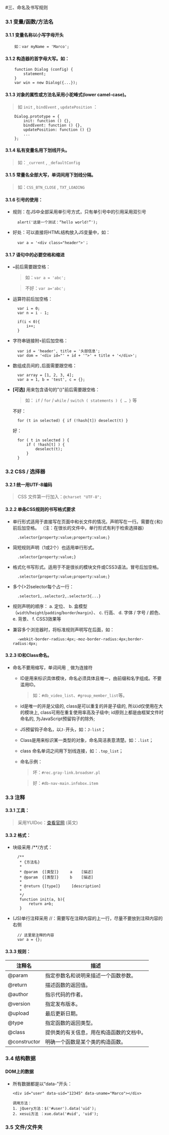 #三、命名及书写规则   

### 3.1 变量/函数/方法名


#### 3.1.1 变量名称以小写字母开头

        如：var myName = 'Marco';

#### 3.1.2 构造器的首字母大写。如：

		function Dialog (config) {
			statement;
		}
		var win = new Dialog({...});
		
		
#### 3.1.3 对象的属性或方法名采用小驼峰式(lower camel-case)。

> 如 `init` , `bindEvent` , `updatePosition` ：

		Dialog.prototype = {
			init: function () {},
			bindEvent: function () {},
			updatePosition: function () {}
            ...
		};
		
		
#### 3.1.4 私有变量名用下划线开头。

> 如：`_current` , `_defaultConfig`


#### 3.1.5 常量名全部大写，单词间用下划线分隔。

> 如：`CSS_BTN_CLOSE` ,  `TXT_LOADING`


#### 3.1.6 引号的使用：

* 规则：在JS中全部采用单引号方式，只有单引号中的引用采用双引号

        alert('这是一个测试：“hello world!”');
        

* 好处：可以直接将HTML结构放入JS变量中，如：

        var a = '<div class="header">'；


#### 3.1.7 语句中的必要空格和缩进


* `=`前后需要跟空格：

    > 如：`var a = 'abc';`
    
    > 不好：`var a='abc';`


* 运算符前后加空格：

        var i = 0;
        var n = i - 1;

        if(i < 0){
            i++;
        }

* 字符串链接附`+`前后加空格：

        var id = 'header', title = '头部信息';
        var dom = '<div id="' + id + '">' + title + '</div>';

* 数组成员间的`,`后面需要跟空格：

        var array = [1, 2, 3, 4];
        var a = 1, b = 'test', c = {};
        

* **[可选]** 用来包含语句的"()"前后需要跟空格：

    > 如： `if` / `for` / `while` / `switch ( statements ) { … }` 等


    不好：

        for (t in selected) { if (!hash[t]) deselect(t) }

    好：

        for ( t in selected ) { 
            if ( !hash[t] ) {
                deselect(t); 
            }
        }




### 3.2 CSS / 选择器

#### 3.2.1 统一用UTF-8编码

> CSS 文件第一行加入：`@charset "UTF-8";`


#### 3.2.2 单条CSS规则的书写格式要求

* 单行形式适用于直接写在页面中和长文件的情况。声明写在一行。需要在`{`和`}`前后加空格。 （注：在很长的文件中，单行形式有利于检索选择器）

        .selector{property:value;property:value;}

* 简短规则声明（1或2个）也适用单行形式。
	
	    .selector{property:value;}
	
* 格式化书写形式。适用于不是很长的模块文件或CSS3语法。冒号后加空格。

	    .selector{property:value;property:value;}

* 多个(>2)selector每个占一行：

	    .selector1,.selector2,.selector3{...}

* 规则声明的顺序：
    a. 定位、
    b. 盒模型（`width`/`height`/`padding`/`border`/`margin`）、
    c. 行高、
    d. 字体 / 字号 / 颜色、
    e. 背景、
    f. CSS3效果等

* 兼容多个浏览器时，将标准规则声明写在后面，如：

	    -webkit-border-radius:4px;-moz-border-radius:4px;border-radius:4px;


#### 3.2.3 ID和Class命名。

* 命名不要用缩写，单词间用 `_` 做为连接符

   * ID是用来标识具体模块，命名必须具体且唯一，由前缀和名字组成。不要滥用ID。
       
       > 如：`#db_video_list`、`#group_member_list`等。
   
   * id是唯一的并是父级的, class是可以重复的并是子级的, 
     所以id仅使用在大的模块上, class可用在重复使用率高及子级中; 
     id原则上都是由框架文件时命名的, 为JavaScript预留钩子的除外;
   
   * JS预留钩子命名，以`J-`开头，如：`J-list`；
   
   * Class是用来标识某一类型的对象，命名简洁表意清楚。如：`.list`；
   
   * class 命名单词之间用下划线连接，如：`.top_list`；
   
   * 命名示例：

        > 坏：`#rec.gray-link.broadsmr.pl`

        > 好：`#db-nav-main.infobox.item`
	
	
 
### 3.3 注释

#### 3.3.1 工具：

> 采用YUIDoc：[查看官网](http://yui.github.io/yuidoc/syntax/index.html) (英文)

#### 3.3.2 格式：

* 块级采用 /**/方式：

        /**
         * {方法名}
         *
         * @param  {[类型]}     a    [描述]
         * @param  {[类型]}     b    [描述]
         *
         * @return {[type]}     [description]
		 *
         */
         function init(a, b){
             return a+b;
         }
         
* (JS)单行注释采用 //：需要写在注释内容的上一行，尽量不要放到注释内容的右侧

        // 这里是注释的内容
        var a = {};
        

#### 3.3.3 规则：

|    注释名     |               描述                |
|--------------|-----------------------------------
| @param       | 指定参数名和说明来描述一个函数参数。
| @return      | 描述函数的返回值。
| @author      | 指示代码的作者。
| @version     | 指定发布版本。
| @upload      | 最后更新日期。
| @type        | 指定函数的返回类型。
| @class       | 提供类的有关信息，用在构造函数的文档中。
| @constructor | 明确一个函数是某个类的构造函数。



### 3.4 结构数据

#### DOM上的数据

  - 所有数据都是以“data-”开头：
  
        <div id="user" data-uid="12345" data-uname="Marco"></div>
        
        调用方法：
        1. jQuery方法：$('#user').data('uid');
        2. xesui方法 ：xue.data('#uid', 'uid');
    


### 3.5 文件/文件夹
